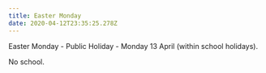 ```yaml
---
title: Easter Monday
date: 2020-04-12T23:35:25.278Z
---
```

Easter Monday - Public Holiday - Monday 13 April (within school holidays).  

No school.